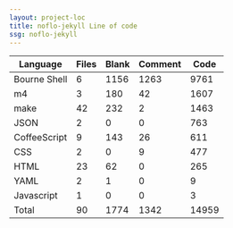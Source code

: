 ```yaml
---
layout: project-loc
title: noflo-jekyll Line of code
ssg: noflo-jekyll
---
```

<div class="table-responsive">
<table class="table">
<thead><tr>
<th>Language</th>
<th>Files</th>
<th>Blank</th>
<th>Comment</th>
<th>Code</th>
</tr></thead><tbody>
<tr><td>Bourne Shell</td><td> 6</td><td> 1156</td><td> 1263</td><td> 9761</td></tr>
<tr><td>m4</td><td> 3</td><td> 180</td><td> 42</td><td> 1607</td></tr>
<tr><td>make</td><td> 42</td><td> 232</td><td> 2</td><td> 1463</td></tr>
<tr><td>JSON</td><td> 2</td><td> 0</td><td> 0</td><td> 763</td></tr>
<tr><td>CoffeeScript</td><td> 9</td><td> 143</td><td> 26</td><td> 611</td></tr>
<tr><td>CSS</td><td> 2</td><td> 0</td><td> 9</td><td> 477</td></tr>
<tr><td>HTML</td><td> 23</td><td> 62</td><td> 0</td><td> 265</td></tr>
<tr><td>YAML</td><td> 2</td><td> 1</td><td> 0</td><td> 9</td></tr>
<tr><td>Javascript</td><td> 1</td><td> 0</td><td> 0</td><td> 3</td></tr>
<tr><td>Total</td><td>90</td><td>1774</td><td>1342</td><td>14959</td></tr>
</tbody></table></div>
